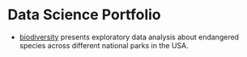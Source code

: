 # Data Science Portfolio
- [biodiversity](https://github.com/raymcnd/data-science-portfolio/blob/main/biodiversity/biodiversity.ipynb) presents exploratory data analysis about endangered species across different national parks in the USA.
